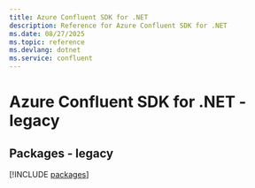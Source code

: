 ```yaml
---
title: Azure Confluent SDK for .NET
description: Reference for Azure Confluent SDK for .NET
ms.date: 08/27/2025
ms.topic: reference
ms.devlang: dotnet
ms.service: confluent
---
```

# Azure Confluent SDK for .NET - legacy
## Packages - legacy
[!INCLUDE [packages](confluent-index.md)]